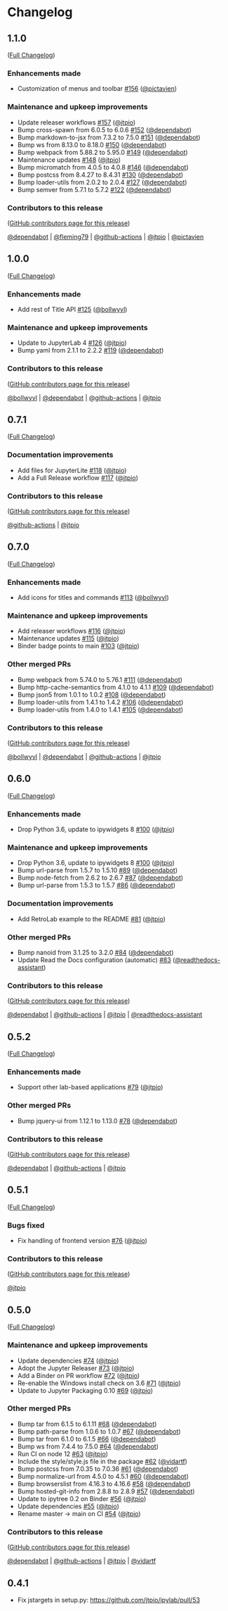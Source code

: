 # Changelog

<!-- <START NEW CHANGELOG ENTRY> -->

## 1.1.0

([Full Changelog](https://github.com/jtpio/ipylab/compare/v1.0.0...49d7fa229b54977359ae4779109d4c84d1b99739))

### Enhancements made

- Customization of menus and toolbar [#156](https://github.com/jtpio/ipylab/pull/156) ([@pictavien](https://github.com/pictavien))

### Maintenance and upkeep improvements

- Update releaser workflows [#157](https://github.com/jtpio/ipylab/pull/157) ([@jtpio](https://github.com/jtpio))
- Bump cross-spawn from 6.0.5 to 6.0.6 [#152](https://github.com/jtpio/ipylab/pull/152) ([@dependabot](https://github.com/dependabot))
- Bump markdown-to-jsx from 7.3.2 to 7.5.0 [#151](https://github.com/jtpio/ipylab/pull/151) ([@dependabot](https://github.com/dependabot))
- Bump ws from 8.13.0 to 8.18.0 [#150](https://github.com/jtpio/ipylab/pull/150) ([@dependabot](https://github.com/dependabot))
- Bump webpack from 5.88.2 to 5.95.0 [#149](https://github.com/jtpio/ipylab/pull/149) ([@dependabot](https://github.com/dependabot))
- Maintenance updates [#148](https://github.com/jtpio/ipylab/pull/148) ([@jtpio](https://github.com/jtpio))
- Bump micromatch from 4.0.5 to 4.0.8 [#146](https://github.com/jtpio/ipylab/pull/146) ([@dependabot](https://github.com/dependabot))
- Bump postcss from 8.4.27 to 8.4.31 [#130](https://github.com/jtpio/ipylab/pull/130) ([@dependabot](https://github.com/dependabot))
- Bump loader-utils from 2.0.2 to 2.0.4 [#127](https://github.com/jtpio/ipylab/pull/127) ([@dependabot](https://github.com/dependabot))
- Bump semver from 5.7.1 to 5.7.2 [#122](https://github.com/jtpio/ipylab/pull/122) ([@dependabot](https://github.com/dependabot))

### Contributors to this release

([GitHub contributors page for this release](https://github.com/jtpio/ipylab/graphs/contributors?from=2023-08-11&to=2025-06-24&type=c))

[@dependabot](https://github.com/search?q=repo%3Ajtpio%2Fipylab+involves%3Adependabot+updated%3A2023-08-11..2025-06-24&type=Issues) | [@fleming79](https://github.com/search?q=repo%3Ajtpio%2Fipylab+involves%3Afleming79+updated%3A2023-08-11..2025-06-24&type=Issues) | [@github-actions](https://github.com/search?q=repo%3Ajtpio%2Fipylab+involves%3Agithub-actions+updated%3A2023-08-11..2025-06-24&type=Issues) | [@jtpio](https://github.com/search?q=repo%3Ajtpio%2Fipylab+involves%3Ajtpio+updated%3A2023-08-11..2025-06-24&type=Issues) | [@pictavien](https://github.com/search?q=repo%3Ajtpio%2Fipylab+involves%3Apictavien+updated%3A2023-08-11..2025-06-24&type=Issues)

<!-- <END NEW CHANGELOG ENTRY> -->

## 1.0.0

([Full Changelog](https://github.com/jtpio/ipylab/compare/v0.7.1...0f4e2a141ef68e7d6f3957c3250b300919b3d2d7))

### Enhancements made

- Add rest of Title API [#125](https://github.com/jtpio/ipylab/pull/125) ([@bollwyvl](https://github.com/bollwyvl))

### Maintenance and upkeep improvements

- Update to JupyterLab 4 [#126](https://github.com/jtpio/ipylab/pull/126) ([@jtpio](https://github.com/jtpio))
- Bump yaml from 2.1.1 to 2.2.2 [#119](https://github.com/jtpio/ipylab/pull/119) ([@dependabot](https://github.com/dependabot))

### Contributors to this release

([GitHub contributors page for this release](https://github.com/jtpio/ipylab/graphs/contributors?from=2023-03-30&to=2023-08-11&type=c))

[@bollwyvl](https://github.com/search?q=repo%3Ajtpio%2Fipylab+involves%3Abollwyvl+updated%3A2023-03-30..2023-08-11&type=Issues) | [@dependabot](https://github.com/search?q=repo%3Ajtpio%2Fipylab+involves%3Adependabot+updated%3A2023-03-30..2023-08-11&type=Issues) | [@github-actions](https://github.com/search?q=repo%3Ajtpio%2Fipylab+involves%3Agithub-actions+updated%3A2023-03-30..2023-08-11&type=Issues) | [@jtpio](https://github.com/search?q=repo%3Ajtpio%2Fipylab+involves%3Ajtpio+updated%3A2023-03-30..2023-08-11&type=Issues)

## 0.7.1

([Full Changelog](https://github.com/jtpio/ipylab/compare/v0.7.0...2de9db4c1780a86beabb78fcdaa4cbd7ae6271a6))

### Documentation improvements

- Add files for JupyterLite [#118](https://github.com/jtpio/ipylab/pull/118) ([@jtpio](https://github.com/jtpio))
- Add a Full Release workflow [#117](https://github.com/jtpio/ipylab/pull/117) ([@jtpio](https://github.com/jtpio))

### Contributors to this release

([GitHub contributors page for this release](https://github.com/jtpio/ipylab/graphs/contributors?from=2023-03-29&to=2023-03-30&type=c))

[@github-actions](https://github.com/search?q=repo%3Ajtpio%2Fipylab+involves%3Agithub-actions+updated%3A2023-03-29..2023-03-30&type=Issues) | [@jtpio](https://github.com/search?q=repo%3Ajtpio%2Fipylab+involves%3Ajtpio+updated%3A2023-03-29..2023-03-30&type=Issues)

## 0.7.0

([Full Changelog](https://github.com/jtpio/ipylab/compare/v0.6.0...33d8e3d91832645106f87e6dcb4dac88180f1fa7))

### Enhancements made

- Add icons for titles and commands [#113](https://github.com/jtpio/ipylab/pull/113) ([@bollwyvl](https://github.com/bollwyvl))

### Maintenance and upkeep improvements

- Add releaser workflows [#116](https://github.com/jtpio/ipylab/pull/116) ([@jtpio](https://github.com/jtpio))
- Maintenance updates [#115](https://github.com/jtpio/ipylab/pull/115) ([@jtpio](https://github.com/jtpio))
- Binder badge points to main [#103](https://github.com/jtpio/ipylab/pull/103) ([@jtpio](https://github.com/jtpio))

### Other merged PRs

- Bump webpack from 5.74.0 to 5.76.1 [#111](https://github.com/jtpio/ipylab/pull/111) ([@dependabot](https://github.com/dependabot))
- Bump http-cache-semantics from 4.1.0 to 4.1.1 [#109](https://github.com/jtpio/ipylab/pull/109) ([@dependabot](https://github.com/dependabot))
- Bump json5 from 1.0.1 to 1.0.2 [#108](https://github.com/jtpio/ipylab/pull/108) ([@dependabot](https://github.com/dependabot))
- Bump loader-utils from 1.4.1 to 1.4.2 [#106](https://github.com/jtpio/ipylab/pull/106) ([@dependabot](https://github.com/dependabot))
- Bump loader-utils from 1.4.0 to 1.4.1 [#105](https://github.com/jtpio/ipylab/pull/105) ([@dependabot](https://github.com/dependabot))

### Contributors to this release

([GitHub contributors page for this release](https://github.com/jtpio/ipylab/graphs/contributors?from=2022-08-25&to=2023-03-29&type=c))

[@bollwyvl](https://github.com/search?q=repo%3Ajtpio%2Fipylab+involves%3Abollwyvl+updated%3A2022-08-25..2023-03-29&type=Issues) | [@dependabot](https://github.com/search?q=repo%3Ajtpio%2Fipylab+involves%3Adependabot+updated%3A2022-08-25..2023-03-29&type=Issues) | [@github-actions](https://github.com/search?q=repo%3Ajtpio%2Fipylab+involves%3Agithub-actions+updated%3A2022-08-25..2023-03-29&type=Issues) | [@jtpio](https://github.com/search?q=repo%3Ajtpio%2Fipylab+involves%3Ajtpio+updated%3A2022-08-25..2023-03-29&type=Issues)

## 0.6.0

([Full Changelog](https://github.com/jtpio/ipylab/compare/v0.5.2...9e0c50198b959d6f3bd09f25c809f10d9f8be379))

### Enhancements made

- Drop Python 3.6, update to ipywidgets 8 [#100](https://github.com/jtpio/ipylab/pull/100) ([@jtpio](https://github.com/jtpio))

### Maintenance and upkeep improvements

- Drop Python 3.6, update to ipywidgets 8 [#100](https://github.com/jtpio/ipylab/pull/100) ([@jtpio](https://github.com/jtpio))
- Bump url-parse from 1.5.7 to 1.5.10 [#89](https://github.com/jtpio/ipylab/pull/89) ([@dependabot](https://github.com/dependabot))
- Bump node-fetch from 2.6.2 to 2.6.7 [#87](https://github.com/jtpio/ipylab/pull/87) ([@dependabot](https://github.com/dependabot))
- Bump url-parse from 1.5.3 to 1.5.7 [#86](https://github.com/jtpio/ipylab/pull/86) ([@dependabot](https://github.com/dependabot))

### Documentation improvements

- Add RetroLab example to the README [#81](https://github.com/jtpio/ipylab/pull/81) ([@jtpio](https://github.com/jtpio))

### Other merged PRs

- Bump nanoid from 3.1.25 to 3.2.0 [#84](https://github.com/jtpio/ipylab/pull/84) ([@dependabot](https://github.com/dependabot))
- Update Read the Docs configuration (automatic) [#83](https://github.com/jtpio/ipylab/pull/83) ([@readthedocs-assistant](https://github.com/readthedocs-assistant))

### Contributors to this release

([GitHub contributors page for this release](https://github.com/jtpio/ipylab/graphs/contributors?from=2021-11-13&to=2022-08-25&type=c))

[@dependabot](https://github.com/search?q=repo%3Ajtpio%2Fipylab+involves%3Adependabot+updated%3A2021-11-13..2022-08-25&type=Issues) | [@github-actions](https://github.com/search?q=repo%3Ajtpio%2Fipylab+involves%3Agithub-actions+updated%3A2021-11-13..2022-08-25&type=Issues) | [@jtpio](https://github.com/search?q=repo%3Ajtpio%2Fipylab+involves%3Ajtpio+updated%3A2021-11-13..2022-08-25&type=Issues) | [@readthedocs-assistant](https://github.com/search?q=repo%3Ajtpio%2Fipylab+involves%3Areadthedocs-assistant+updated%3A2021-11-13..2022-08-25&type=Issues)

## 0.5.2

([Full Changelog](https://github.com/jtpio/ipylab/compare/v0.5.1...2c0735a4d5bad5986a60fcf48533bd7c41d34fcc))

### Enhancements made

- Support other lab-based applications [#79](https://github.com/jtpio/ipylab/pull/79) ([@jtpio](https://github.com/jtpio))

### Other merged PRs

- Bump jquery-ui from 1.12.1 to 1.13.0 [#78](https://github.com/jtpio/ipylab/pull/78) ([@dependabot](https://github.com/dependabot))

### Contributors to this release

([GitHub contributors page for this release](https://github.com/jtpio/ipylab/graphs/contributors?from=2021-09-06&to=2021-11-13&type=c))

[@dependabot](https://github.com/search?q=repo%3Ajtpio%2Fipylab+involves%3Adependabot+updated%3A2021-09-06..2021-11-13&type=Issues) | [@github-actions](https://github.com/search?q=repo%3Ajtpio%2Fipylab+involves%3Agithub-actions+updated%3A2021-09-06..2021-11-13&type=Issues) | [@jtpio](https://github.com/search?q=repo%3Ajtpio%2Fipylab+involves%3Ajtpio+updated%3A2021-09-06..2021-11-13&type=Issues)

## 0.5.1

([Full Changelog](https://github.com/jtpio/ipylab/compare/v0.5.0...5cf3ffefa009e782c4fa952e251b642450fdb388))

### Bugs fixed

- Fix handling of frontend version [#76](https://github.com/jtpio/ipylab/pull/76) ([@jtpio](https://github.com/jtpio))

### Contributors to this release

([GitHub contributors page for this release](https://github.com/jtpio/ipylab/graphs/contributors?from=2021-09-06&to=2021-09-06&type=c))

[@jtpio](https://github.com/search?q=repo%3Ajtpio%2Fipylab+involves%3Ajtpio+updated%3A2021-09-06..2021-09-06&type=Issues)

## 0.5.0

([Full Changelog](https://github.com/jtpio/ipylab/compare/0.4.1...1c614527d2647906a2d1e91c71b698b72ae6643b))

### Maintenance and upkeep improvements

- Update dependencies [#74](https://github.com/jtpio/ipylab/pull/74) ([@jtpio](https://github.com/jtpio))
- Adopt the Jupyter Releaser [#73](https://github.com/jtpio/ipylab/pull/73) ([@jtpio](https://github.com/jtpio))
- Add a Binder on PR workflow [#72](https://github.com/jtpio/ipylab/pull/72) ([@jtpio](https://github.com/jtpio))
- Re-enable the Windows install check on 3.6 [#71](https://github.com/jtpio/ipylab/pull/71) ([@jtpio](https://github.com/jtpio))
- Update to Jupyter Packaging 0.10 [#69](https://github.com/jtpio/ipylab/pull/69) ([@jtpio](https://github.com/jtpio))

### Other merged PRs

- Bump tar from 6.1.5 to 6.1.11 [#68](https://github.com/jtpio/ipylab/pull/68) ([@dependabot](https://github.com/dependabot))
- Bump path-parse from 1.0.6 to 1.0.7 [#67](https://github.com/jtpio/ipylab/pull/67) ([@dependabot](https://github.com/dependabot))
- Bump tar from 6.1.0 to 6.1.5 [#66](https://github.com/jtpio/ipylab/pull/66) ([@dependabot](https://github.com/dependabot))
- Bump ws from 7.4.4 to 7.5.0 [#64](https://github.com/jtpio/ipylab/pull/64) ([@dependabot](https://github.com/dependabot))
- Run CI on node 12 [#63](https://github.com/jtpio/ipylab/pull/63) ([@jtpio](https://github.com/jtpio))
- Include the style/style.js file in the package [#62](https://github.com/jtpio/ipylab/pull/62) ([@vidartf](https://github.com/vidartf))
- Bump postcss from 7.0.35 to 7.0.36 [#61](https://github.com/jtpio/ipylab/pull/61) ([@dependabot](https://github.com/dependabot))
- Bump normalize-url from 4.5.0 to 4.5.1 [#60](https://github.com/jtpio/ipylab/pull/60) ([@dependabot](https://github.com/dependabot))
- Bump browserslist from 4.16.3 to 4.16.6 [#58](https://github.com/jtpio/ipylab/pull/58) ([@dependabot](https://github.com/dependabot))
- Bump hosted-git-info from 2.8.8 to 2.8.9 [#57](https://github.com/jtpio/ipylab/pull/57) ([@dependabot](https://github.com/dependabot))
- Update to ipytree 0.2 on Binder [#56](https://github.com/jtpio/ipylab/pull/56) ([@jtpio](https://github.com/jtpio))
- Update dependencies [#55](https://github.com/jtpio/ipylab/pull/55) ([@jtpio](https://github.com/jtpio))
- Rename master -> main on CI [#54](https://github.com/jtpio/ipylab/pull/54) ([@jtpio](https://github.com/jtpio))

### Contributors to this release

([GitHub contributors page for this release](https://github.com/jtpio/ipylab/graphs/contributors?from=2021-01-12&to=2021-09-06&type=c))

[@dependabot](https://github.com/search?q=repo%3Ajtpio%2Fipylab+involves%3Adependabot+updated%3A2021-01-12..2021-09-06&type=Issues) | [@github-actions](https://github.com/search?q=repo%3Ajtpio%2Fipylab+involves%3Agithub-actions+updated%3A2021-01-12..2021-09-06&type=Issues) | [@jtpio](https://github.com/search?q=repo%3Ajtpio%2Fipylab+involves%3Ajtpio+updated%3A2021-01-12..2021-09-06&type=Issues) | [@vidartf](https://github.com/search?q=repo%3Ajtpio%2Fipylab+involves%3Avidartf+updated%3A2021-01-12..2021-09-06&type=Issues)

## 0.4.1

- Fix jstargets in setup.py: https://github.com/jtpio/ipylab/pull/53
